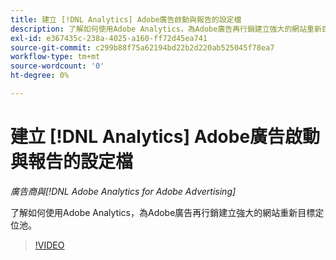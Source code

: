 ```yaml
---
title: 建立 [!DNL Analytics] Adobe廣告啟動與報告的設定檔
description: 了解如何使用Adobe Analytics，為Adobe廣告再行銷建立強大的網站重新目標定位池。
exl-id: e367435c-238a-4025-a160-ff72d45ea741
source-git-commit: c299b88f75a62194bd22b2d220ab525045f78ea7
workflow-type: tm+mt
source-wordcount: '0'
ht-degree: 0%

---
```


# 建立 [!DNL Analytics] Adobe廣告啟動與報告的設定檔

*廣告商與[!DNL Adobe Analytics for Adobe Advertising]*

了解如何使用Adobe Analytics，為Adobe廣告再行銷建立強大的網站重新目標定位池。

>[!VIDEO](https://video.tv.adobe.com/v/33503)
